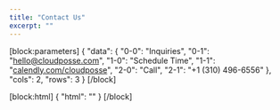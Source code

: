 ```yaml
---
title: "Contact Us"
excerpt: ""
---
```

[block:parameters]
{
  "data": {
    "0-0": "Inquiries",
    "0-1": "[hello@cloudposse.com](mailto:hello@cloudposse.com)",
    "1-0": "Schedule Time",
    "1-1": "[calendly.com/cloudposse](https://calendly.com/cloudposse)",
    "2-0": "Call",
    "2-1": "+1 (310) 496-6556"
  },
  "cols": 2,
  "rows": 3
}
[/block]

[block:html]
{
  "html": "<style>    \n  .addthis_relatedposts_inline { \n    display: none;\n  }\n</style>"
}
[/block]